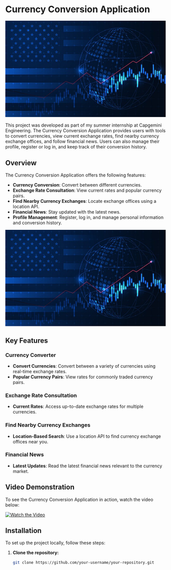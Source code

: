 # Currency Conversion Application

![Financial Overview](images/backg.jpg)

This project was developed as part of my summer internship at Capgemini Engineering. The Currency Conversion Application provides users with tools to convert currencies, view current exchange rates, find nearby currency exchange offices, and follow financial news. Users can also manage their profile, register or log in, and keep track of their conversion history.

## Overview

The Currency Conversion Application offers the following features:
- **Currency Conversion**: Convert between different currencies.
- **Exchange Rate Consultation**: View current rates and popular currency pairs.
- **Find Nearby Currency Exchanges**: Locate exchange offices using a location API.
- **Financial News**: Stay updated with the latest news.
- **Profile Management**: Register, log in, and manage personal information and conversion history.

![Currency Symbols](images/backg.jpg)

## Key Features

### Currency Converter

- **Convert Currencies**: Convert between a variety of currencies using real-time exchange rates.
- **Popular Currency Pairs**: View rates for commonly traded currency pairs.

### Exchange Rate Consultation

- **Current Rates**: Access up-to-date exchange rates for multiple currencies.

### Find Nearby Currency Exchanges

- **Location-Based Search**: Use a location API to find currency exchange offices near you.

### Financial News

- **Latest Updates**: Read the latest financial news relevant to the currency market.

## Video Demonstration

To see the Currency Conversion Application in action, watch the video below:

[![Watch the Video](images/video-thumbnail.jpg)](videos/CurrencyConverterApp.mp4)

## Installation

To set up the project locally, follow these steps:

1. **Clone the repository:**
   ```bash
   git clone https://github.com/your-username/your-repository.git
